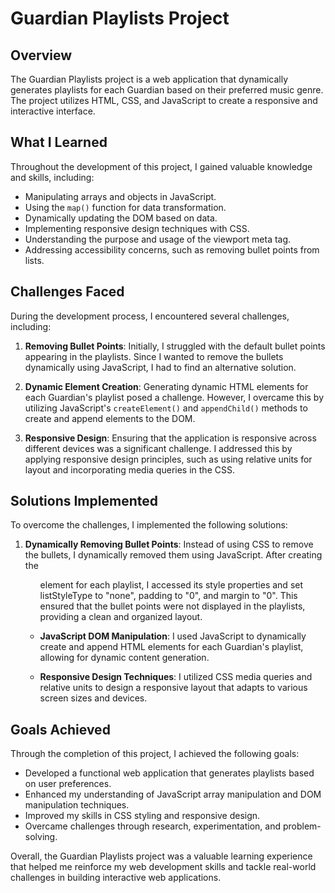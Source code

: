 # Guardian Playlists Project

## Overview

The Guardian Playlists project is a web application that dynamically generates playlists for each Guardian based on their preferred music genre. The project utilizes HTML, CSS, and JavaScript to create a responsive and interactive interface.

## What I Learned

Throughout the development of this project, I gained valuable knowledge and skills, including:

- Manipulating arrays and objects in JavaScript.
- Using the `map()` function for data transformation.
- Dynamically updating the DOM based on data.
- Implementing responsive design techniques with CSS.
- Understanding the purpose and usage of the viewport meta tag.
- Addressing accessibility concerns, such as removing bullet points from lists.

## Challenges Faced

During the development process, I encountered several challenges, including:

1. **Removing Bullet Points**: Initially, I struggled with the default bullet points appearing in the playlists. Since I wanted to remove the bullets dynamically using JavaScript, I had to find an alternative solution.

2. **Dynamic Element Creation**: Generating dynamic HTML elements for each Guardian's playlist posed a challenge. However, I overcame this by utilizing JavaScript's `createElement()` and `appendChild()` methods to create and append elements to the DOM.

3. **Responsive Design**: Ensuring that the application is responsive across different devices was a significant challenge. I addressed this by applying responsive design principles, such as using relative units for layout and incorporating media queries in the CSS.

## Solutions Implemented

To overcome the challenges, I implemented the following solutions:

1. **Dynamically Removing Bullet Points**: Instead of using CSS to remove the bullets, I dynamically removed them using JavaScript. After creating the <ul> element for each playlist, I accessed its style properties and set listStyleType to "none", padding to "0", and margin to "0". This ensured that the bullet points were not displayed in the playlists, providing a clean and organized layout.

2. **JavaScript DOM Manipulation**: I used JavaScript to dynamically create and append HTML elements for each Guardian's playlist, allowing for dynamic content generation.

3. **Responsive Design Techniques**: I utilized CSS media queries and relative units to design a responsive layout that adapts to various screen sizes and devices.

## Goals Achieved

Through the completion of this project, I achieved the following goals:

- Developed a functional web application that generates playlists based on user preferences.
- Enhanced my understanding of JavaScript array manipulation and DOM manipulation techniques.
- Improved my skills in CSS styling and responsive design.
- Overcame challenges through research, experimentation, and problem-solving.

Overall, the Guardian Playlists project was a valuable learning experience that helped me reinforce my web development skills and tackle real-world challenges in building interactive web applications.
